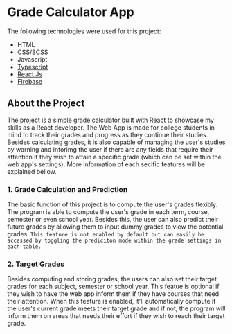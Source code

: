 # Grade Calculator App

The following technologies were used for this project:

-   HTML
-   CSS/SCSS
-   Javascript
-   [Typescript](https://www.typescriptlang.org/)
-   [React Js](https://reactjs.org/)
-   [Firebase](https://firebase.google.com/)

## About the Project

The project is a simple grade calculator built with React to showcase my skills as a React developer. The Web App is made for college students in mind to track their grades and progress as they continue their studies. Besides calculating grades, it is also capable of managing the user's studies by warning and inforimg the user if there are any fields that require their attention if they wish to attain a specific grade (which can be set within the web app's settings). More information of each secific features will be explained bellow.

### 1. Grade Calculation and Prediction

The basic function of this project is to compute the user's grades flexibly. The program is able to compute the user's grade in each term, course, semester or even school year. Besides this, the user can also predict their future grades by allowing them to input dummy grades to view the potential grades.
`This feature is not enabled by default but can easily be accessed by toggling the prediciton mode within the grade settings in each table.`

### 2. Target Grades

Besides computing and storing grades, the users can also set their target grades for each subject, semester or school year. This featue is optional if they wish to have the web app inform them if they have courses that need their attention. When this feature is enabled, it'll automatically compute if the user's current grade meets their target grade and if not, the program will inform them on areas that needs their effort if they wish to reach their target grade.
